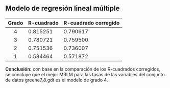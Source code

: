 ## Modelo de regresión lineal múltiple

| Grado | R-cuadrado | R-cuadrado corregido |
| :---: | --- | --- |
| 4 | 0.815251 | 0.790617 |
| 3 | 0.780721 | 0.759500 |
| 2 | 0.751536 | 0.736007 |
| 1 | 0.584464 | 0.571872 |

**Conclusión:** con base en la comparación de los R-cuadrados corregidos, se concluye que el mejor MRLM para las tasas de las variables del conjunto de datos greene7_8.gdt es el modelo de grado 4.